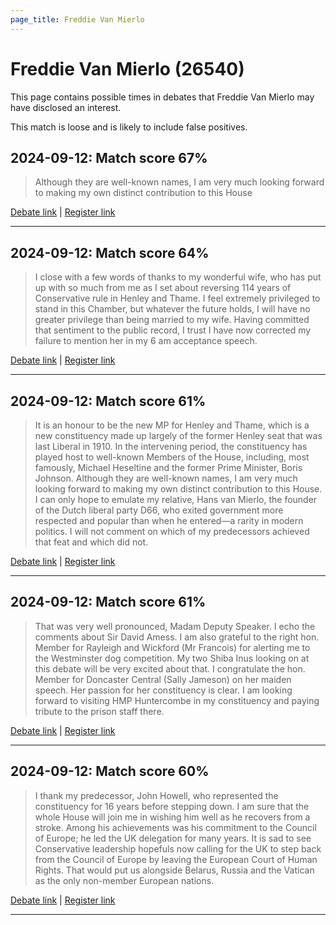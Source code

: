 ```yaml
---
page_title: Freddie Van Mierlo
---
```


# Freddie Van Mierlo  (26540)

This page contains possible times in debates that Freddie Van Mierlo may have disclosed an interest.

This match is loose and is likely to include false positives. 



## 2024-09-12: Match score 67%

>Although they are well-known names, I am very much looking forward to making my own distinct contribution to this House

[Debate link](https://www.theyworkforyou.com/debates/?id=2024-09-12b.1030.1) | [Register link](https://www.theyworkforyou.com/mp/26540/register)


---



## 2024-09-12: Match score 64%

>I close with a few words of thanks to my wonderful wife, who has put up with so much from me as I set about reversing 114 years of Conservative rule in Henley and Thame. I feel extremely privileged to stand in this Chamber, but whatever the future holds, I will have no greater privilege than being married to my wife. Having committed that sentiment to the public record, I trust I have now corrected my failure to mention her in my 6 am acceptance speech.

[Debate link](https://www.theyworkforyou.com/debates/?id=2024-09-12b.1030.1) | [Register link](https://www.theyworkforyou.com/mp/26540/register)


---



## 2024-09-12: Match score 61%

>It is an honour to be the new MP for Henley and Thame, which is a new constituency made up largely of the former Henley seat that was last Liberal in 1910. In the intervening period, the constituency has played host to well-known Members of the House, including, most famously, Michael Heseltine and the former Prime Minister, Boris Johnson. Although they are well-known names, I am very much looking forward to making my own distinct contribution to this House. I can only hope to emulate my relative, Hans van Mierlo, the founder of the Dutch liberal party D66, who exited government more respected and popular than when he entered—a rarity in modern politics. I will not comment on which of my predecessors achieved that feat and which did not.

[Debate link](https://www.theyworkforyou.com/debates/?id=2024-09-12b.1030.1) | [Register link](https://www.theyworkforyou.com/mp/26540/register)


---



## 2024-09-12: Match score 61%

>That was very well pronounced, Madam Deputy Speaker. I echo the comments about Sir David Amess. I am also grateful to the right hon. Member for Rayleigh and Wickford (Mr Francois) for alerting me to the Westminster dog competition. My two Shiba Inus looking on at this debate will be very excited about that. I congratulate the hon. Member for Doncaster Central (Sally Jameson) on her maiden speech. Her passion for her constituency is clear. I am looking forward to visiting HMP Huntercombe in my constituency and paying tribute to the prison staff there.

[Debate link](https://www.theyworkforyou.com/debates/?id=2024-09-12b.1030.1) | [Register link](https://www.theyworkforyou.com/mp/26540/register)


---



## 2024-09-12: Match score 60%

>I thank my predecessor, John Howell, who represented the constituency for 16 years before stepping down. I am sure that the whole House will join me in wishing him well as he recovers from a stroke. Among his achievements was his commitment to the Council of Europe; he led the UK delegation for many years. It is sad to see Conservative leadership hopefuls now calling for the UK to step back from the Council of Europe by  leaving the European Court of Human Rights. That would put us alongside Belarus, Russia and the Vatican as the only non-member European nations.

[Debate link](https://www.theyworkforyou.com/debates/?id=2024-09-12b.1030.1) | [Register link](https://www.theyworkforyou.com/mp/26540/register)


---

